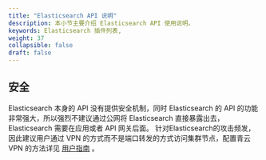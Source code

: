```yaml
---
title: "Elasticsearch API 说明"
description: 本小节主要介绍 Elasticsearch API 使用说明。
keywords: Elasticsearch 插件列表,
weight: 37
collapsible: false
draft: false
---
```


## 安全

Elasticsearch 本身的 API 没有提供安全机制，同时 Elasticsearch 的 API 的功能非常强大，所以强烈不建议通过公网将 Elasticsearch 直接暴露出去，Elasticsearch 需要在应用或者 API 网关后面。 针对Elasticsearch的攻击频发，因此建议用户通过 VPN 的方式而不是端口转发的方式访问集群节点，配置青云 VPN 的方法详见 [用户指南](https://docs.qingcloud.com/product/network/vpn) 。

